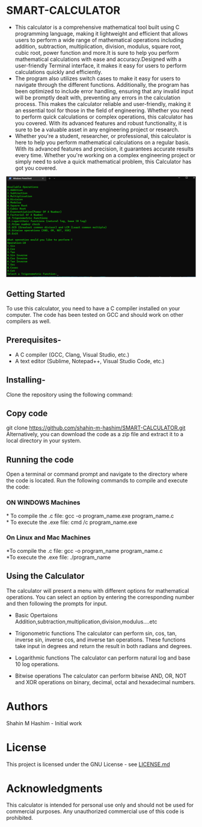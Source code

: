 # SMART-CALCULATOR
* This calculator is a comprehensive mathematical tool built using C programming language, making it lightweight and efficient that allows users to perform a wide range of mathematical operations including addition, subtraction, multiplication, division, modulus, square root, cubic root, power function and more.It is sure to help you perform mathematical calculations with ease and accuracy.Designed with a user-friendly Terminal interface, it makes it easy for users to perform calculations quickly and efficiently. 
* The program also utilizes switch cases to make it easy for users to navigate through the different functions. Additionally, the program has been optimized to include error handling, ensuring that any invalid input will be promptly dealt with, preventing any errors in the calculation process. This makes the calculator reliable and user-friendly, making it an essential tool for those in the field of engineering. Whether you need to perform quick calculations or complex operations, this calculator has you covered. With its advanced features and robust functionality, it is sure to be a valuable asset in any engineering project or research.
* Whether you're a student, researcher, or professional, this calculator is here to help you perform mathematical calculations on a regular basis. With its advanced features and precision, it guarantees accurate results every time. Whether you're working on a complex engineering project or simply need to solve a quick mathematical problem, this Calculator has got you covered.

![An example image](https://github.com/shahin-m-hashim/SMART-CALCULATOR/blob/main/smart_calc.png)

## Getting Started

To use this calculator, you need to have a C compiler installed on your computer. The code has been tested on GCC and should work on other compilers as well.

## Prerequisites-
* A C compiler (GCC, Clang, Visual Studio, etc.)
* A text editor (Sublime, Notepad++, Visual Studio Code, etc.)

## Installing-
Clone the repository using the following command:

## Copy code
git clone https://github.com/shahin-m-hashim/SMART-CALCULATOR.git<br>
Alternatively, you can download the code as a zip file and extract it to a local directory in your system.

## Running the code
Open a terminal or command prompt and navigate to the directory where the code is located. Run the following commands to compile and execute the code:

<h3> ON WINDOWS Machines </h3> 
* To compile the .c file: gcc -o program_name.exe program_name.c <br>
* To execute the .exe file: cmd /c program_name.exe

<h3> On Linux and Mac Machines </h3>
*To compile the .c file: gcc -o program_name program_name.c <br>
*To execute the .exe file: ./program_name

## Using the Calculator
The calculator will present a menu with different options for mathematical operations. You can select an option by entering the corresponding number and then following the prompts for input.

* Basic Opertaions
Addition,subtraction,multiplication,division,modulus....etc

* Trigonometric functions
The calculator can perform sin, cos, tan, inverse sin, inverse cos, and inverse tan operations. These functions take input in degrees and return the result in both radians and degrees.

* Logarithmic functions
The calculator can perform natural log and base 10 log operations.

* Bitwise operations
The calculator can perform bitwise AND, OR, NOT and XOR operations on binary, decimal, octal and hexadecimal numbers.

# Authors
Shahin M Hashim - Initial work 

# License
This project is licensed under the GNU License - see <a href="https://github.com/shahin-m-hashim/SMART-CALCULATOR/blob/main/LICENSE">LICENSE.md</a>

# Acknowledgments
This calculator is intended for personal use only and should not be used for commercial purposes. 
Any unauthorized commercial use of this code is prohibited.
